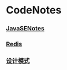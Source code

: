 # CodeNotes

### [JavaSENotes](./Java/java.md)

### [Redis](./Redis/redis.md)

### [设计模式](./设计模式/设计模式.md)
